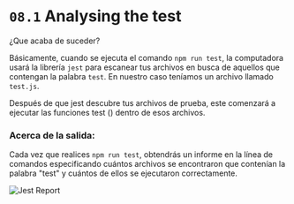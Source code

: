 # `08.1` Analysing the test

¿Que acaba de suceder?

Básicamente, cuando se ejecuta el comando `npm run test`, la computadora usará la librería `jest` para escanear tus archivos en busca de aquellos que contengan la palabra `test`. En nuestro caso teníamos un archivo llamado` test.js`.

Después de que jest descubre tus archivos de prueba, este comenzará a ejecutar las funciones test () dentro de esos archivos.

### Acerca de la salida:

Cada vez que realices `npm run test`, obtendrás un informe en la línea de comandos especificando cuántos archivos se encontraron que contenían la palabra "test" y cuántos de ellos se ejecutaron correctamente.

![Jest Report](../../assets/08.1jest-report.png)
